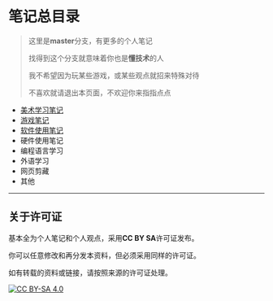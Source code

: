 # 笔记总目录

> 这里是**master**分支，有更多的个人笔记
> 
> 找得到这个分支就意味着你也是**懂技术**的人
> 
> 我不希望因为玩某些游戏，或某些观点就招来特殊对待
> 
> 不喜欢就请退出本页面，不欢迎你来指指点点

+ [美术学习笔记](./art/README.md)
+ [游戏笔记](./game/README.md)
+ [软件使用笔记](./softUsage/README.md)
+ 硬件使用笔记
+ 编程语言学习
+ 外语学习
+ 网页剪藏
+ 其他

---

## 关于许可证

基本全为个人笔记和个人观点，采用**CC BY SA**许可证发布。

你可以任意修改和再分发本资料，但必须采用同样的许可证。

如有转载的资料或链接，请按照来源的许可证处理。

[![CC BY-SA 4.0][cc-by-sa-image]][cc-by-sa]

[cc-by-sa]: http://creativecommons.org/licenses/by-sa/4.0/
[cc-by-sa-image]: https://licensebuttons.net/l/by-sa/4.0/88x31.png
[cc-by-sa-shield]: https://img.shields.io/badge/License-CC%20BY--SA%204.0-lightgrey.svg
